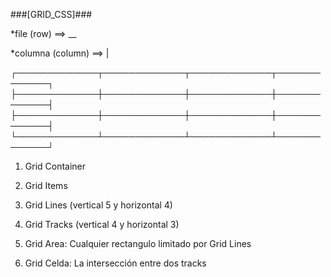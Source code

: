 ###[GRID_CSS]###

*file (row) ==> __

*columna (column) ==> |

┌─────────────┬─────────────┬─────────────┬─────────────┐                       
├─────────────┼─────────────┼─────────────┼─────────────┤       
├─────────────┼─────────────┼─────────────┼─────────────┤  
└─────────────┴─────────────┴─────────────┴─────────────┘

1. Grid Container

2. Grid Items

3. Grid Lines (vertical 5 y horizontal 4)

4. Grid Tracks (vertical 4 y horizontal 3)

5. Grid Area: Cualquier rectangulo limitado por Grid Lines

6. Grid Celda: La intersección entre dos tracks
